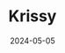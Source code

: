 ---
date: 2024-05-05
featured_image: Krissy-20240521-4.jpg
title: Krissy
description: 
tags: ["krissy"]
---